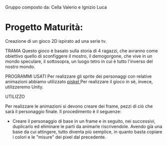   Gruppo composto da: Cella Valerio e Ignizio Luca 
# Progetto Maturità:
  Creazione di un gioco 2D ispirato ad una serie tv.
  
  TRAMA
  Questo gioco è basato sulla storia di 4 ragazzi, che avranno come obiettivo quello di sconfiggere il mostro, il demogorgone, che vive in   un mondo speculare, il sottosopra, un luogo tetro in cui è tutto l'inverso del nostro mondo.
 
 PROGRAMMI USATI
 Per realizzare gli sprite dei personaggi con relative animazioni abbiamo utilizzato <a href=http://www.piskelapp.com/> piskel </a>
 Per realizzare il gioco in sè, invece, utilizzeremo Unity.
 
 UTILIZZO
  
 Per realizzare le animazioni si devono creare dei frame, pezzi di ciò che sarà il personaggio finale. Il procedimento è il seguenze:
- Creare il personaggio di base in un frame e in seguito, nei successivi, duplicarlo ed eliminare le parti da animarle riscrivendole.
Avendo già una base da cui attingere, tutto diventa più semplice, in quanto basta copiare i colori e le "misure" dei pixel dal precedente.


 
